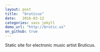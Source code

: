 ```yaml
---
layout: post
title:  "bruticus"
date:   2016-03-12
categories: sass jekyll
demo_url: "http://brutic.us"
on_github: true
---
```


Static site for electronic music artist Bruticus.

<!-- end -->
